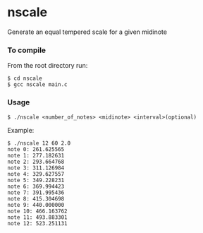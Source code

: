 # nscale
Generate an equal tempered scale for a given midinote

### To compile

From the root directory run:

```
$ cd nscale
$ gcc nscale main.c
```

### Usage
`$ ./nscale <number_of_notes> <midinote> <interval>(optional)`

Example:
```
$ ./nscale 12 60 2.0
note 0: 261.625565
note 1: 277.182631
note 2: 293.664768
note 3: 311.126984
note 4: 329.627557
note 5: 349.228231
note 6: 369.994423
note 7: 391.995436
note 8: 415.304698
note 9: 440.000000
note 10: 466.163762
note 11: 493.883301
note 12: 523.251131
```


